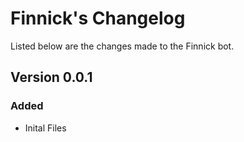 # Finnick's Changelog
Listed below are the changes made to the Finnick bot.

## Version 0.0.1

### Added

- Inital Files